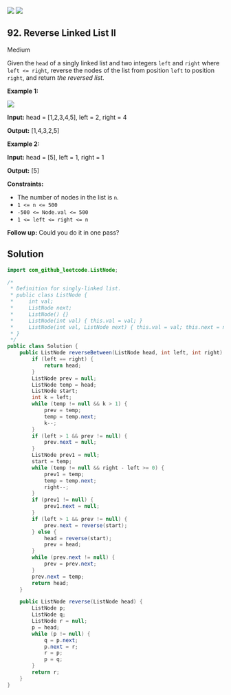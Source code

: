 [![](https://img.shields.io/github/stars/LeetCode-Top-Interview-150/LeetCode-Top-Interview-150?label=Stars&style=flat-square)](https://github.com/LeetCode-Top-Interview-150/LeetCode-Top-Interview-150)
[![](https://img.shields.io/github/forks/LeetCode-Top-Interview-150/LeetCode-Top-Interview-150?label=Fork%20me%20on%20GitHub%20&style=flat-square)](https://github.com/LeetCode-Top-Interview-150/LeetCode-Top-Interview-150/fork)

## 92\. Reverse Linked List II

Medium

Given the `head` of a singly linked list and two integers `left` and `right` where `left <= right`, reverse the nodes of the list from position `left` to position `right`, and return _the reversed list_.

**Example 1:**

![](https://assets.leetcode.com/uploads/2021/02/19/rev2ex2.jpg)

**Input:** head = [1,2,3,4,5], left = 2, right = 4

**Output:** [1,4,3,2,5] 

**Example 2:**

**Input:** head = [5], left = 1, right = 1

**Output:** [5] 

**Constraints:**

*   The number of nodes in the list is `n`.
*   `1 <= n <= 500`
*   `-500 <= Node.val <= 500`
*   `1 <= left <= right <= n`

**Follow up:** Could you do it in one pass?

## Solution

```java
import com_github_leetcode.ListNode;

/*
 * Definition for singly-linked list.
 * public class ListNode {
 *     int val;
 *     ListNode next;
 *     ListNode() {}
 *     ListNode(int val) { this.val = val; }
 *     ListNode(int val, ListNode next) { this.val = val; this.next = next; }
 * }
 */
public class Solution {
    public ListNode reverseBetween(ListNode head, int left, int right) {
        if (left == right) {
            return head;
        }
        ListNode prev = null;
        ListNode temp = head;
        ListNode start;
        int k = left;
        while (temp != null && k > 1) {
            prev = temp;
            temp = temp.next;
            k--;
        }
        if (left > 1 && prev != null) {
            prev.next = null;
        }
        ListNode prev1 = null;
        start = temp;
        while (temp != null && right - left >= 0) {
            prev1 = temp;
            temp = temp.next;
            right--;
        }
        if (prev1 != null) {
            prev1.next = null;
        }
        if (left > 1 && prev != null) {
            prev.next = reverse(start);
        } else {
            head = reverse(start);
            prev = head;
        }
        while (prev.next != null) {
            prev = prev.next;
        }
        prev.next = temp;
        return head;
    }

    public ListNode reverse(ListNode head) {
        ListNode p;
        ListNode q;
        ListNode r = null;
        p = head;
        while (p != null) {
            q = p.next;
            p.next = r;
            r = p;
            p = q;
        }
        return r;
    }
}
```